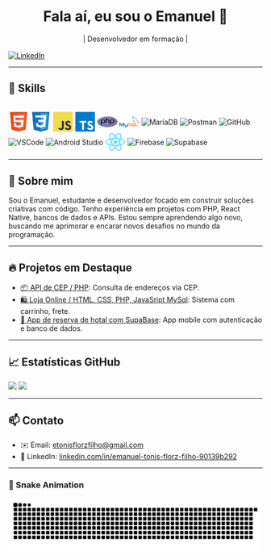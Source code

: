 <h1 align="center">Fala aí, eu sou o Emanuel 👋</h1>

<p align="center"> 
  | Desenvolvedor em formação |
 
<p align="left">
  <a href="https://www.linkedin.com/in/emanuel-tonis-florz-filho-90139b292/" target="blank">
    <img align="center" src="https://img.shields.io/badge/LinkedIn-0077B5?style=for-the-badge&logo=linkedin&logoColor=white" alt="LinkedIn" />
  </a>
</p>

---

## 🚀 Skills

<div style="display: inline_block"><br>
  <!-- Linguagens -->
  <img align="center" alt="HTML" height="40" width="40" src="https://raw.githubusercontent.com/devicons/devicon/master/icons/html5/html5-original.svg">
  <img align="center" alt="CSS" height="40" width="40" src="https://raw.githubusercontent.com/devicons/devicon/master/icons/css3/css3-original.svg">
  <img align="center" alt="JavaScript" height="40" width="40" src="https://raw.githubusercontent.com/devicons/devicon/master/icons/javascript/javascript-original.svg">
  <img align="center" alt="TypeScript" height="40" width="40" src="https://raw.githubusercontent.com/devicons/devicon/master/icons/typescript/typescript-original.svg">
  <img align="center" alt="PHP" height="40" width="40" src="https://raw.githubusercontent.com/devicons/devicon/master/icons/php/php-original.svg">

  <!-- Banco de dados -->
  <img align="center" alt="MySQL" height="40" width="40" src="https://raw.githubusercontent.com/devicons/devicon/master/icons/mysql/mysql-original-wordmark.svg">
  <img align="center" alt="MariaDB" height="60" width="90" src="https://www.vectorlogo.zone/logos/mariadb/mariadb-ar21.svg">

  <!-- Ferramentas -->
  <img align="center" alt="Postman" height="40" width="40" src="https://www.vectorlogo.zone/logos/getpostman/getpostman-icon.svg">
  <img align="center" alt="GitHub" height="50" width="50" src="https://www.vectorlogo.zone/logos/github/github-icon.svg">
  <img align="center" alt="VSCode" height="40" width="40" src="https://cdn.icon-icons.com/icons2/2107/PNG/512/file_type_vscode_icon_130084.png">
  <img align="center" alt="Android Studio" height="40" width="40" src="https://cdn.jsdelivr.net/gh/devicons/devicon/icons/androidstudio/androidstudio-original.svg">

  <!-- Frameworks e plataformas -->
  <img align="center" alt="React Native" height="40" width="40" src="https://raw.githubusercontent.com/devicons/devicon/master/icons/react/react-original.svg">
  <img align="center" alt="Firebase" height="40" width="40" src="https://www.vectorlogo.zone/logos/firebase/firebase-icon.svg">
  <img align="center" alt="Supabase" height="40" width="40" src="https://api.iconify.design/logos:supabase-icon.svg">
</div>

---

## 🧠 Sobre mim

Sou o Emanuel, estudante e desenvolvedor focado em construir soluções criativas com código. Tenho experiência em projetos com PHP, React Native, bancos de dados e APIs. Estou sempre aprendendo algo novo, buscando me aprimorar e encarar novos desafios no mundo da programação.

---

## 🔥 Projetos em Destaque

- [📦 API de CEP / PHP](https://github.com/EmanuelTFF/cep.git): Consulta de endereços via CEP.
- [🛍️ Loja Online / HTML, CSS, PHP, JavaSript MySql](https://github.com/EmanuelTFF/Infinity.git): Sistema com carrinho, frete.
- [📱 App de reserva de hotal com SupaBase](https://github.com/EmanuelTFF/helia): App mobile com autenticação e banco de dados.


---

## 📈 Estatísticas GitHub

<div align="left">
  <img height="180em" src="https://github-readme-stats.vercel.app/api?username=EmanuelTFF&show_icons=true&theme=tokyonight&include_all_commits=true&count_private=true"/>
  <img height="180em" src="https://github-readme-stats.vercel.app/api/top-langs/?username=EmanuelTFF&layout=compact&langs_count=7&theme=tokyonight"/>
</div>

---

## 📫 Contato

- ✉️ Email: [etonisflorzfilho@gmail.com](mailto:etonisflorzfilho@gmail.com)
- 💼 LinkedIn: [linkedin.com/in/emanuel-tonis-florz-filho-90139b292](https://www.linkedin.com/in/emanuel-tonis-florz-filho-90139b292/)

---

### 🐍 Snake Animation

![Snake animation](https://github.com/georgepiter/georgepiter/blob/output/github-contribution-grid-snake.svg)
